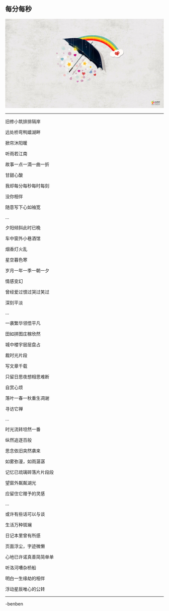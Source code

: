 每分每秒
---
![](/assets/3681-106.jpg)

---

旧修小筑排排隔岸

远处桥弯鸭嬉湖畔

掀帘沐阳暖

听雨若江南

故事一点一滴一曲一折

甘甜心酸

我却每分每秒每时每刻

没你相伴

随意写下心如袖宽

...

夕阳倾斜此时已晚

车中窗外小巷酒馆

烟香灯火乱

星空暮色寒

岁月一年一季一朝一夕

情感变幻

曾经爱过恨过哭过笑过

深刻平淡

...

一袭繁华领悟平凡

田如拼图庄稼欣然

城中楼宇层层盘占

裁时光片段

写文章千载

只留日思夜想相思难断

自赏心烦

落叶一春一秋重生凋谢

寻访它禅

...

时光流转坦然一番

纵然追逐百般

思念依旧突然袭来

如雾弥漫，如雨潺潺

记忆已琉璃碎落片片段段

望窗外粼粼湖光

应留住它赠予的灵感

...

或许有些话可以与谈

生活万种斑斓

日记本里曾有所感

页面浮尘，字迹微懒

心地已许诺真善简简单单

听洛河嘈杂桥船

明白一生缘劫的相伴

浮动星辰唯心的公转

---

-benben
